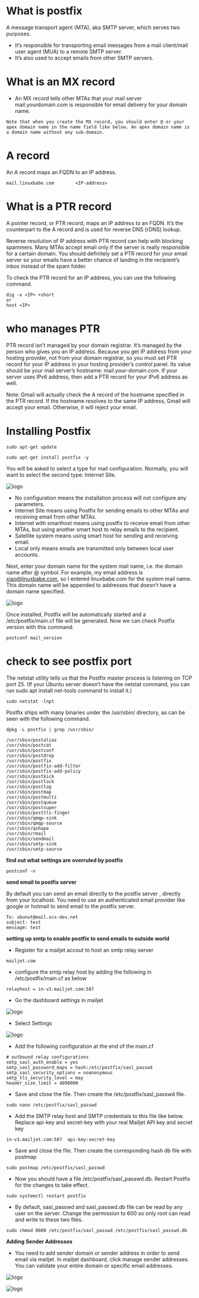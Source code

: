 # What is postfix
A message transport agent (MTA), aka SMTP server, which serves two purposes.
 - It’s responsible for transporting email messages from a mail client/mail user agent (MUA) to a remote SMTP server.
 - It’s also used to accept emails from other SMTP servers.
# What is an MX record
- An MX record tells other MTAs that your mail server mail.yourdomain.com is responsible for email delivery for your domain name.
```
Note that when you create the MX record, you should enter @ or your apex domain name in the name field like below. An apex domain name is a domain name without any sub-domain.
```
# A record
An A record maps an FQDN to an IP address.
```
mail.linuxbabe.com        <IP-address>
```
# What is a PTR record
A pointer record, or PTR record, maps an IP address to an FQDN. It’s the counterpart to the A record and is used for reverse DNS (rDNS) lookup.

Reverse resolution of IP address with PTR record can help with blocking spammers. Many MTAs accept email only if the server is really responsible for a certain domain. You should definitely set a PTR record for your email server so your emails have a better chance of landing in the recipient’s inbox instead of the spam folder.

To check the PTR record for an IP address, you can use the following command.
```
dig -x <IP> +short
or
host <IP>
```
# who manages PTR
PTR record isn’t managed by your domain registrar. It’s managed by the person who gives you an IP address. Because you get IP address from your hosting provider, not from your domain registrar, so you must set PTR record for your IP address in your hosting provider’s control panel. Its value should be your mail server’s hostname: mail.your-domain.com. If your server uses IPv6 address, then add a PTR record for your IPv6 address as well.

Note: Gmail will actually check the A record of the hostname specified in the PTR record. If the hostname resolves to the same IP address, Gmail will accept your email. Otherwise, it will reject your email.

# Installing Postfix
```
sudo apt-get update

sudo apt-get install postfix -y
```

You will be asked to select a type for mail configuration. Normally, you will want to select the second type: Internet Site.

![logo](/images/internet.png)

- No configuration means the installation process will not configure any parameters.
- Internet Site means using Postfix for sending emails to other MTAs and receiving email from other MTAs.
- Internet with smarthost means using postfix to receive email from other MTAs, but using another smart host to relay emails to the recipient.
- Satellite system means using smart host for sending and receiving email.
- Local only means emails are transmitted only between local user accounts.

Next, enter your domain name for the system mail name, i.e. the domain name after @ symbol. For example, my email address is xiao@linuxbabe.com, so I entered linuxbabe.com for the system mail name. This domain name will be appended to addresses that doesn’t have a domain name specified.

![logo](/images/postfix_config.png)

Once installed, Postfix will be automatically started and a /etc/postfix/main.cf file will be generated. Now we can check Postfix version with this command:

```
postconf mail_version
```
# check to see postfix port
The netstat utility tells us that the Postfix master process is listening on TCP port 25. (If your Ubuntu server doesn’t have the netstat command, you can run sudo apt install net-tools command to install it.)

```
sudo netstat -lnpt
```

Postfix ships with many binaries under the /usr/sbin/ directory, as can be seen with the following command.

```
dpkg -L postfix | grep /usr/sbin/
```

```
/usr/sbin/postalias
/usr/sbin/postcat
/usr/sbin/postconf
/usr/sbin/postdrop
/usr/sbin/postfix
/usr/sbin/postfix-add-filter
/usr/sbin/postfix-add-policy
/usr/sbin/postkick
/usr/sbin/postlock
/usr/sbin/postlog
/usr/sbin/postmap
/usr/sbin/postmulti
/usr/sbin/postqueue
/usr/sbin/postsuper
/usr/sbin/posttls-finger
/usr/sbin/qmqp-sink
/usr/sbin/qmqp-source
/usr/sbin/qshape
/usr/sbin/rmail
/usr/sbin/sendmail
/usr/sbin/smtp-sink
/usr/sbin/smtp-source
```

**find out what settings are overruled by postfix**
```
postconf -n
```

**send email to postfix server**

By default you can send an email directly to the postfix server , directly from your localhost. You need to use an authenticated email provider like google or hotmail to send email to the postfix server.
```
To: ubunut@mail.scx-dev.net 
subject: test 
message: test
```

**setting up smtp to enable postfix to send emails to outside world**
- Register for a mailjet accout to host an smtp relay server 
```
mailjet.com
```
- configure the smtp relay host by adding the following in /etc/postfix/main.cf as below
```
relayhost = in-v3.mailjet.com:587
```
- Go the dashboard settings in mailjet

![logo](/images/mail_jet_dashboard.jpeg)

- Select Settings

![logo](/images/smtp_settings.png)

- Add the following configuration at the end of the main.cf
```
# outbound relay configurations
smtp_sasl_auth_enable = yes
smtp_sasl_password_maps = hash:/etc/postfix/sasl_passwd
smtp_sasl_security_options = noanonymous
smtp_tls_security_level = may
header_size_limit = 4096000
```
- Save and close the file. Then create the /etc/postfix/sasl_passwd file.

```
sudo nano /etc/postfix/sasl_passwd
```

- Add the SMTP relay host and SMTP credentials to this file like below. Replace api-key and secret-key with your real Mailjet API key and secret key

```
in-v3.mailjet.com:587  api-key:secret-key
```

- Save and close the file. Then create the corresponding hash db file with postmap
```
sudo postmap /etc/postfix/sasl_passwd
```

- Now you should have a file /etc/postfix/sasl_passwd.db. Restart Postfix for the changes to take effect.
```
sudo systemctl restart postfix
```

- By default, sasl_passwd and sasl_passwd.db file can be read by any user on the server.  Change the permission to 600 so only root can read and write to these two files.

```
sudo chmod 0600 /etc/postfix/sasl_passwd /etc/postfix/sasl_passwd.db
```

**Adding Sender Addresses**
- You need to add sender domain or sender address in order to send email via mailjet. In mailjet dashboard, click manage sender addresses. You can validate your entire domain or specific email addresses.

![logo](/images/senders.jpeg)

![logo](/images/addresses.jpeg)


